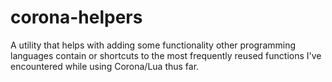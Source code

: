 # corona-helpers
A utility that helps with adding some functionality other programming languages contain or shortcuts to the most frequently reused functions I've encountered while using Corona/Lua thus far.
